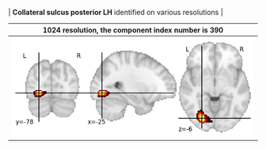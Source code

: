 


| **Collateral sulcus posterior LH** identified on various resolutions |

| 1024 resolution, the component index number is 390|  
|:---:|  
| ![Component 1024](../1024/final/390.jpg "From component 1024: Collateral sulcus posterior LH") |